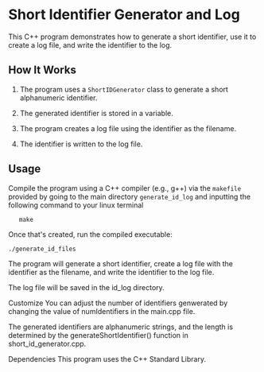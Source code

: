 # Short Identifier Generator and Log

This C++ program demonstrates how to generate a short identifier, use it to create a log file, and write the identifier to the log.

## How It Works

1. The program uses a `ShortIDGenerator` class to generate a short alphanumeric identifier.

2. The generated identifier is stored in a variable.

3. The program creates a log file using the identifier as the filename.

4. The identifier is written to the log file.

## Usage

Compile the program using a C++ compiler (e.g., g++) via the `makefile` provided by going to the main directory `generate_id_log` and inputting the following command to your linux terminal

```
   make
```

Once that's created, run the compiled executable:

```
./generate_id_files

```

The program will generate a short identifier, create a log file with the identifier as the filename, and write the identifier to the log file.

The log file will be saved in the id_log directory.

Customize
You can adjust the number of identifiers genwerated by changing the value of numIdentifiers in the main.cpp file.

The generated identifiers are alphanumeric strings, and the length is determined by the generateShortIdentifier() function in short_id_generator.cpp.

Dependencies
This program uses the C++ Standard Library.
